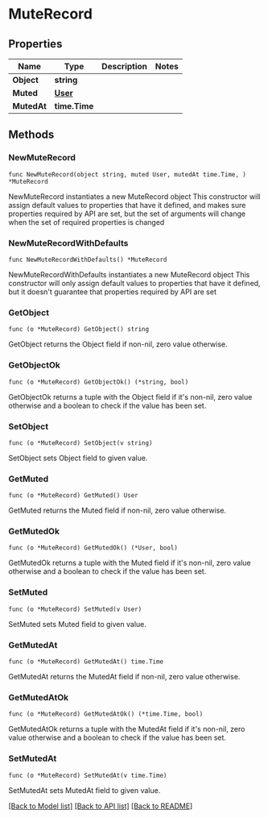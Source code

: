 # MuteRecord

## Properties

Name | Type | Description | Notes
------------ | ------------- | ------------- | -------------
**Object** | **string** |  | 
**Muted** | [**User**](User.md) |  | 
**MutedAt** | **time.Time** |  | 

## Methods

### NewMuteRecord

`func NewMuteRecord(object string, muted User, mutedAt time.Time, ) *MuteRecord`

NewMuteRecord instantiates a new MuteRecord object
This constructor will assign default values to properties that have it defined,
and makes sure properties required by API are set, but the set of arguments
will change when the set of required properties is changed

### NewMuteRecordWithDefaults

`func NewMuteRecordWithDefaults() *MuteRecord`

NewMuteRecordWithDefaults instantiates a new MuteRecord object
This constructor will only assign default values to properties that have it defined,
but it doesn't guarantee that properties required by API are set

### GetObject

`func (o *MuteRecord) GetObject() string`

GetObject returns the Object field if non-nil, zero value otherwise.

### GetObjectOk

`func (o *MuteRecord) GetObjectOk() (*string, bool)`

GetObjectOk returns a tuple with the Object field if it's non-nil, zero value otherwise
and a boolean to check if the value has been set.

### SetObject

`func (o *MuteRecord) SetObject(v string)`

SetObject sets Object field to given value.


### GetMuted

`func (o *MuteRecord) GetMuted() User`

GetMuted returns the Muted field if non-nil, zero value otherwise.

### GetMutedOk

`func (o *MuteRecord) GetMutedOk() (*User, bool)`

GetMutedOk returns a tuple with the Muted field if it's non-nil, zero value otherwise
and a boolean to check if the value has been set.

### SetMuted

`func (o *MuteRecord) SetMuted(v User)`

SetMuted sets Muted field to given value.


### GetMutedAt

`func (o *MuteRecord) GetMutedAt() time.Time`

GetMutedAt returns the MutedAt field if non-nil, zero value otherwise.

### GetMutedAtOk

`func (o *MuteRecord) GetMutedAtOk() (*time.Time, bool)`

GetMutedAtOk returns a tuple with the MutedAt field if it's non-nil, zero value otherwise
and a boolean to check if the value has been set.

### SetMutedAt

`func (o *MuteRecord) SetMutedAt(v time.Time)`

SetMutedAt sets MutedAt field to given value.



[[Back to Model list]](../README.md#documentation-for-models) [[Back to API list]](../README.md#documentation-for-api-endpoints) [[Back to README]](../README.md)


